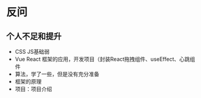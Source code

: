 # 反问

## 个人不足和提升

- CSS JS基础弱
- Vue React 框架的应用，开发项目（封装React拖拽组件、useEffect、心跳组件
- 算法，学了一些，但是没有充分准备
- 框架的原理
- 项目：项目介绍

